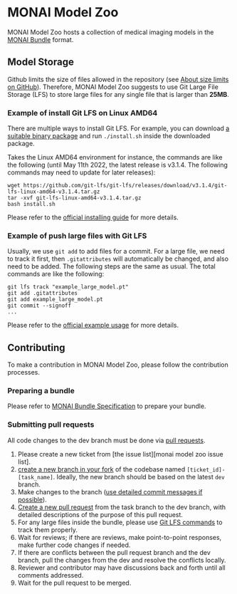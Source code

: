 # MONAI Model Zoo

MONAI Model Zoo hosts a collection of medical imaging models in the [MONAI Bundle](https://docs.monai.io/en/latest/bundle_intro.html) format.

## Model Storage
Github limits the size of files allowed in the repository (see [About size limits on GitHub](https://docs.github.com/en/repositories/working-with-files/managing-large-files/about-large-files-on-github)). Therefore, MONAI Model Zoo suggests to use Git Large File Storage (LFS) to store large files for any single file that is larger than **25MB**.

### Example of install Git LFS on Linux AMD64
There are multiple ways to install Git LFS. For example, you can download [a suitable binary package](https://github.com/git-lfs/git-lfs/releases) and run `./install.sh` inside the downloaded package.

Takes the Linux AMD64 environment for instance, the commands are like the following (until May 11th 2022, the latest release is v3.1.4. The following commands may need to update for later releases):
```
wget https://github.com/git-lfs/git-lfs/releases/download/v3.1.4/git-lfs-linux-amd64-v3.1.4.tar.gz
tar -xvf git-lfs-linux-amd64-v3.1.4.tar.gz
bash install.sh
```
Please refer to the [official installing guide](https://github.com/git-lfs/git-lfs#installing) for more details.

### Example of push large files with Git LFS

Usually, we use `git add` to add files for a commit. For a large file, we need to track it first, then `.gitattributes` will automatically be changed, and also need to be added. The following steps are the same as usual. The total commands are like the following:
```
git lfs track "example_large_model.pt"
git add .gitattributes
git add example_large_model.pt
git commit --signoff
...
```
Please refer to the [official example usage](https://github.com/git-lfs/git-lfs#example-usage) for more details.

## Contributing

To make a contribution in MONAI Model Zoo, please follow the contribution processes.

### Preparing a bundle

Please refer to [MONAI Bundle Specification](https://docs.monai.io/en/latest/mb_specification.html#monai-bundle-specification) to prepare your bundle.

### Submitting pull requests

All code changes to the dev branch must be done via [pull requests](https://help.github.com/en/github/collaborating-with-issues-and-pull-requests/proposing-changes-to-your-work-with-pull-requests).
1. Please create a new ticket from [the issue list][monai model zoo issue list].
1. [create a new branch in your fork](https://help.github.com/en/github/collaborating-with-issues-and-pull-requests/creating-a-pull-request-from-a-fork)
of the codebase named `[ticket_id]-[task_name]`.
Ideally, the new branch should be based on the latest `dev` branch.
1. Make changes to the branch ([use detailed commit messages if possible](https://chris.beams.io/posts/git-commit/)).
1. [Create a new pull request](https://help.github.com/en/desktop/contributing-to-projects/creating-a-pull-request) from the task branch to the dev branch, with detailed descriptions of the purpose of this pull request.
1. For any large files inside the bundle, please use [Git LFS commands](https://github.com/git-lfs/git-lfs/edit/main/README.md#example-usage) to track them properly.
1. Wait for reviews; if there are reviews, make point-to-point responses, make further code changes if needed.
1. If there are conflicts between the pull request branch and the dev branch, pull the changes from the dev and resolve the conflicts locally.
1. Reviewer and contributor may have discussions back and forth until all comments addressed.
1. Wait for the pull request to be merged.
